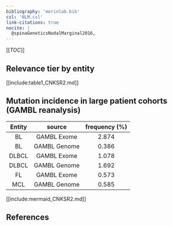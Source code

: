 ```yaml
---
bibliography: 'morinlab.bib'
csl: 'NLM.csl'
link-citations: true
nocite: |
  @spinaGeneticsNodalMarginal2016, 
---
```


[[_TOC_]]




## Relevance tier by entity

[[include:table1_CNKSR2.md]]


## Mutation incidence in large patient cohorts (GAMBL reanalysis)

|Entity|source |frequency (%)|
|:------:|:----:|:----:|
|BL|GAMBL Exome |2.874 |
|BL|GAMBL Genome |0.386 |
|DLBCL|GAMBL Exome |1.078 |
|DLBCL|GAMBL Genome |1.692 |
|FL|GAMBL Exome |0.573 |
|MCL|GAMBL Genome |0.585 |


[[include:mermaid_CNKSR2.md]]

## References


